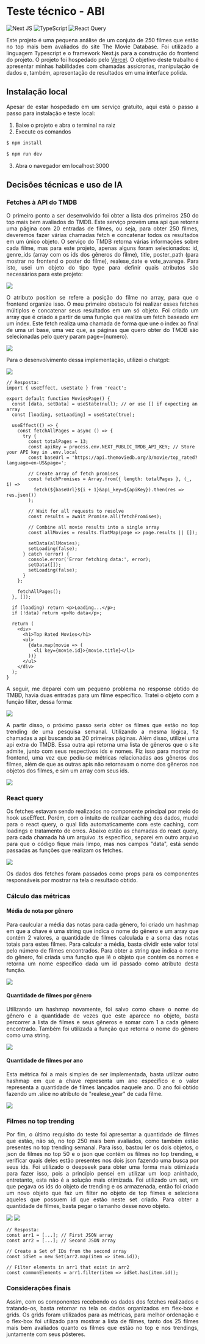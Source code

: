 # Teste técnico - ABI
![Next JS](https://img.shields.io/badge/Next-black?style=for-the-badge&logo=next.js&logoColor=white)
![TypeScript](https://img.shields.io/badge/typescript-%23007ACC.svg?style=for-the-badge&logo=typescript&logoColor=white)
![React Query](https://img.shields.io/badge/-React%20Query-FF4154?style=for-the-badge&logo=react%20query&logoColor=white)
<p align="justify"> 
Este projeto é uma pequena análise de um conjuto de 250 filmes que estão no top mais bem avaliados do site The Movie Database. Foi utilizado a linguagem Typescript e o framework Next.js para a construção do frontend do projeto. O projeto foi hospedado pelo <a href="https://ecom-teste-gabriel-uzel.vercel.app/">Vercel</a>. O objetivo deste trabalho é apresentar minhas habilidades com chamadas assícronas, manipulação de dados e, também, apresentação de resultados em uma interface polida.
</p>

## Instalação local
<p align="justify"> 
Apesar de estar hospedado em um serviço gratuito, aqui está o passo a passo para instalação e teste local:
</p>

1. Baixe o projeto e abra o terminal na raiz
2. Execute os comandos
```sh
$ npm install 
```

```sh
$ npm run dev
```
3. Abra o navegador em localhost:3000

## Decisões técnicas e uso de IA
### Fetches à API do TMDB
<p align="justify"> 
O primeiro ponto a ser desenvolvido foi obter a lista dos primeiros 250 do top mais bem avaliados do TMDB. Este serviço provém uma api que retorna uma página com 20 entradas de filmes, ou seja, para obter 250 filmes, deveremos fazer várias chamadas fetch e concatenar todos os resultados em um único objeto. O serviço do TMDB retorna várias informações sobre cada filme, mas para este projeto, apenas alguns foram selecionados: id, genre_ids (array com os ids dos gêneros do filme), title, poster_path (para mostrar no frontend o poster do filme), realese_date e vote_avarege. Para isto, usei um objeto do tipo type para definir quais atributos são necessários para este projeto:  
</p>
<img src="https://github.com/user-attachments/assets/7f97feed-220e-42b8-a020-5f3b9b1effd2"/>

<p align="justify"> 
O atributo position se refere a posição do filme no array, para que o frontend organize isso. O meu primeiro obstaculo foi realizar esses fetches múltiplos e concatenar seus resultados em um só objeto. Foi criado um array que é criado a partir de uma função que realiza um fetch baseado em um index. Este fetch realiza uma chamada de forma que une o index ao final de uma url base, uma vez que, as páginas que quero obter do TMDB são selecionadas pelo query param page={numero}.
</p>
<img src="https://github.com/user-attachments/assets/d3adfd29-fb45-4ee8-b817-07bdd78a40dc"/>

<p align="justify"> 
Para o desenvolvimento dessa implementação, utilizei o chatgpt:
</p>
<img src="https://github.com/user-attachments/assets/be7149b2-73f1-42f6-8a5e-09f0e5351ece"/>

```
// Resposta:
import { useEffect, useState } from 'react';

export default function MoviesPage() {
  const [data, setData] = useState(null); // or use [] if expecting an array
  const [loading, setLoading] = useState(true);

  useEffect(() => {
    const fetchAllPages = async () => {
      try {
        const totalPages = 13;
        const apiKey = process.env.NEXT_PUBLIC_TMDB_API_KEY; // Store your API key in .env.local
        const baseUrl = 'https://api.themoviedb.org/3/movie/top_rated?language=en-US&page=';

        // Create array of fetch promises
        const fetchPromises = Array.from({ length: totalPages }, (_, i) =>
          fetch(${baseUrl}${i + 1}&api_key=${apiKey}).then(res => res.json())
        );

        // Wait for all requests to resolve
        const results = await Promise.all(fetchPromises);

        // Combine all movie results into a single array
        const allMovies = results.flatMap(page => page.results || []);

        setData(allMovies);
        setLoading(false);
      } catch (error) {
        console.error('Error fetching data:', error);
        setData([]);
        setLoading(false);
      }
    };

    fetchAllPages();
  }, []);

  if (loading) return <p>Loading...</p>;
  if (!data) return <p>No data</p>;

  return (
    <div>
      <h1>Top Rated Movies</h1>
      <ul>
        {data.map(movie => (
          <li key={movie.id}>{movie.title}</li>
        ))}
      </ul>
    </div>
  );
}
```

<p align="justify"> 
A seguir, me deparei com um pequeno problema no response obtido do TMBD, havia duas entradas para um filme específico. Tratei o objeto com a função filter, dessa forma:
</p>
<img src="https://github.com/user-attachments/assets/79e881c0-f4f1-4c8e-ba4d-d2e39a6517f5"/>

<p align="justify"> 
A partir disso, o próximo passo seria obter os filmes que estão no top trending de uma pesquisa semanal. Utilizando a mesma lógica, fiz chamadas a api buscando as 20 primeiras páginas. Além disso, utilizei uma api extra do TMDB. Essa outra api retorna uma lista de gêneros que o site admite, junto com seus respectivos ids e nomes. Fiz isso para mostrar no frontend, uma vez que pediu-se métricas relacionadas aos gêneros dos filmes, além de que as outras apis não retornavam o nome dos gêneros nos objetos dos filmes, e sim um array com seus ids.
</p>
<img src="https://github.com/user-attachments/assets/8ceb79ab-5284-4284-b68b-d2191bc2ac0c"/>

### React query
<p align="justify"> 
Os fetches estavam sendo realizados no componente principal por meio do hook useEffect. Porém, com o intuito de realizar caching dos dados, mudei para o react query, o qual lida automaticamente com este caching, com loadings e tratamento de erros. Abaixo estão as chamadas do react query, para cada chamada há um arquivo .ts específico, separei em outro arquivo para que o código fique mais limpo, mas nos campos "data", está sendo passadas as funções que realizam os fetches.
</p>
<img src="https://github.com/user-attachments/assets/1b6acee7-4bc0-4d34-8d88-14355c756e5f"/>

<p align="justify"> 
Os dados dos fetches foram passados como props para os componentes responsáveis por mostrar na tela o resultado obtido.
</p>

### Cálculo das métricas
#### Média de nota por gênero
<p align="justify"> 
Para caulcular a média das notas para cada gênero, foi criado um hashmap em que a chave é uma string que indica o nome do gênero e um array que contém 2 valores, a quantidade de filmes calculada e a soma das notas totais para estes filmes. Para calcular a média, basta dividir este valor total pelo número de filmes encontrados. Para obter a string que indica o nome do gênero, foi criada uma função que lê o objeto que contém os nomes e retorna um nome específico dada um id passado como atributo desta função.
</p>
<img src="https://github.com/user-attachments/assets/dac4c8d2-ae2e-4c7c-a75c-4d7447512e0e"/>

#### Quantidade de filmes por gênero
<p align="justify"> 
Utilizando um hashmap novamente, foi salvo como chave o nome do gênero e a quantidade de vezes que este aparece no objeto, basta percorrer a lista de filmes e seus gêneros e somar com 1 a cada gênero encontrado. Também foi utilizada a função que retorna o nome do gênero como uma string.
</p>
<img src="https://github.com/user-attachments/assets/6ad0d7a5-ee4a-4c09-9dbc-5245ffdac5c6"/>

#### Quantidade de filmes por ano
<p align="justify"> 
Esta métrica foi a mais simples de ser implementada, basta utilizar outro hashmap em que a chave representa um ano específico e o valor representa a quantidade de filmes lançados naquele ano. O ano foi obtido fazendo um .slice no atributo de "realese_year" de cada filme.
</p>
<img src="https://github.com/user-attachments/assets/7acd261e-4e94-4436-a957-4927dac5e81e"/>

### Filmes no top trending
<p align="justify"> 
Por fim, o último requisito do teste foi apresentar a quantidade de filmes que estão, não só, no top 250 mais bem avaliados, como também estão presentes no top trending semanal. Para isso, bastou ler os dois objetos, o json de filmes no top 50 e o json que contém os filmes no top trending, e verificar quais deles estão presentes nos dois json fazendo uma busca por seus ids. Foi utilizado o deepseek para obter uma forma mais otimizada para fazer isso, pois a princípio pensei em utilizar um loop aninhado, entretanto, esta não é a solução mais otimizada. Foi utilizado um set, em que pegava os ids do objeto de trending e os armazenada, então foi criado um novo objeto que faz um filter no objeto de top filmes e seleciona aqueles que possuem id que estão neste set criado. Para obter a quantidade de filmes, basta pegar o tamanho desse novo objeto.
</p>
<img src="https://github.com/user-attachments/assets/49688e02-60f3-4877-bfab-cfb8d415926b"/>
<img src="https://github.com/user-attachments/assets/d943d3f0-27c7-41ec-a17b-a387c0712f19"/>

```
// Resposta:
const arr1 = [...]; // First JSON array
const arr2 = [...]; // Second JSON array

// Create a Set of IDs from the second array
const idSet = new Set(arr2.map(item => item.id));

// Filter elements in arr1 that exist in arr2
const commonElements = arr1.filter(item => idSet.has(item.id));
```

### Considerações finais
<p align="justify"> 
Assim, com os componentes recebendo os dados dos fetches realizados e tratando-os, basta retornar na tela os dados organizados em flex-box e grids. Os grids foram utilizados para as métricas, para melhor ordenação e o flex-box foi utilizado para mostrar a lista de filmes, tanto dos 25 filmes mais bem avaliados quanto os filmes que estão no top e nos trendings, juntamente com seus pôsteres.
</p>
